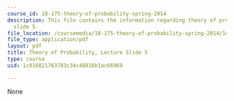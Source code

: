 ```yaml
---
course_id: 18-175-theory-of-probability-spring-2014
description: This file contains the information regarding theory of probability, lecture
  slide 5.
file_location: /coursemedia/18-175-theory-of-probability-spring-2014/1c016821763783c34c48816b1ac66969_MIT18_175S14_Lecture5.pdf
file_type: application/pdf
layout: pdf
title: Theory of Probability, Lecture Slide 5
type: course
uid: 1c016821763783c34c48816b1ac66969

---
```

None